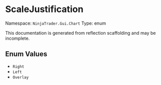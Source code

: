 # ScaleJustification

Namespace: `NinjaTrader.Gui.Chart`
Type: enum

This documentation is generated from reflection scaffolding and may be incomplete.

## Enum Values
- `Right`
- `Left`
- `Overlay`
